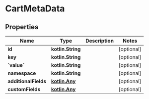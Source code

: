 
# CartMetaData

## Properties
| Name | Type | Description | Notes |
| ------------ | ------------- | ------------- | ------------- |
| **id** | **kotlin.String** |  |  [optional] |
| **key** | **kotlin.String** |  |  [optional] |
| **&#x60;value&#x60;** | **kotlin.String** |  |  [optional] |
| **namespace** | **kotlin.String** |  |  [optional] |
| **additionalFields** | [**kotlin.Any**](.md) |  |  [optional] |
| **customFields** | [**kotlin.Any**](.md) |  |  [optional] |



